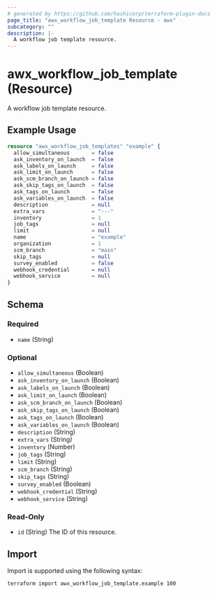 ```yaml
---
# generated by https://github.com/hashicorp/terraform-plugin-docs
page_title: "awx_workflow_job_template Resource - awx"
subcategory: ""
description: |-
  A workflow job template resource.
---
```


# awx_workflow_job_template (Resource)

A workflow job template resource.

## Example Usage

```terraform
resource "awx_workflow_job_templates" "example" {
  allow_simultaneous       = false
  ask_inventory_on_launch  = false
  ask_labels_on_launch     = false
  ask_limit_on_launch      = false
  ask_scm_branch_on_launch = false
  ask_skip_tags_on_launch  = false
  ask_tags_on_launch       = false
  ask_variables_on_launch  = false
  description              = null
  extra_vars               = "---"
  inventory                = 1
  job_tags                 = null
  limit                    = null
  name                     = "example"
  organization             = 1
  scm_branch               = "main"
  skip_tags                = null
  survey_enabled           = false
  webhook_credential       = null
  webhook_service          = null
}
```

<!-- schema generated by tfplugindocs -->
## Schema

### Required

- `name` (String)

### Optional

- `allow_simultaneous` (Boolean)
- `ask_inventory_on_launch` (Boolean)
- `ask_labels_on_launch` (Boolean)
- `ask_limit_on_launch` (Boolean)
- `ask_scm_branch_on_launch` (Boolean)
- `ask_skip_tags_on_launch` (Boolean)
- `ask_tags_on_launch` (Boolean)
- `ask_variables_on_launch` (Boolean)
- `description` (String)
- `extra_vars` (String)
- `inventory` (Number)
- `job_tags` (String)
- `limit` (String)
- `scm_branch` (String)
- `skip_tags` (String)
- `survey_enabled` (Boolean)
- `webhook_credential` (String)
- `webhook_service` (String)

### Read-Only

- `id` (String) The ID of this resource.

## Import

Import is supported using the following syntax:

```shell
terraform import awx_workflow_job_template.example 100
```
